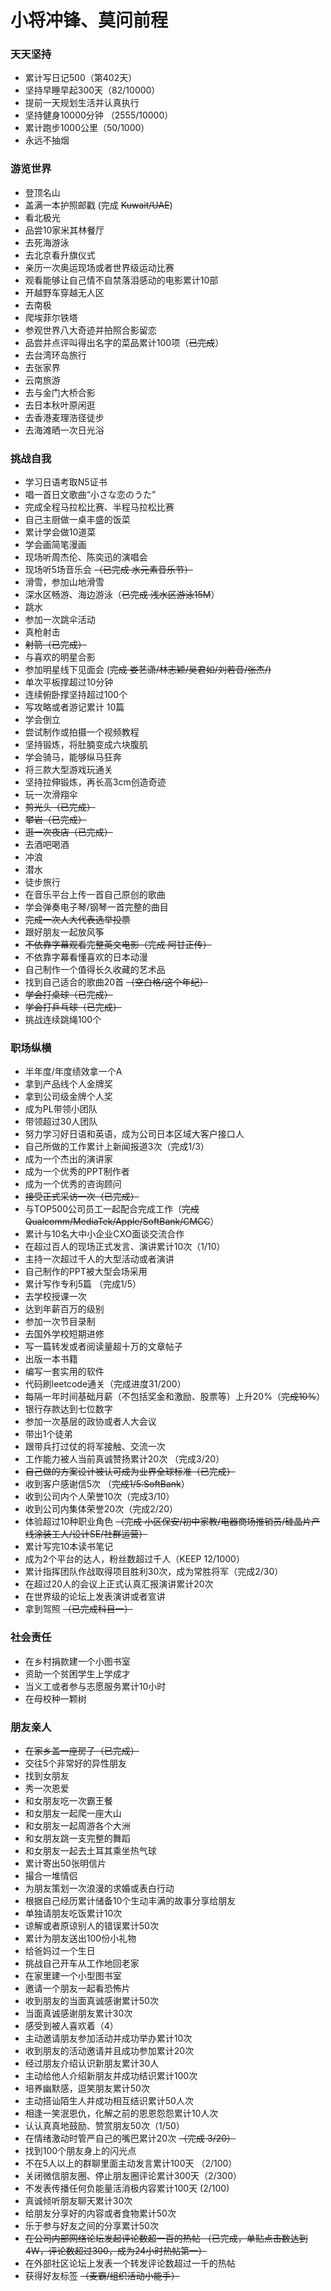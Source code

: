 # 小将冲锋、莫问前程
### 天天坚持
* 累计写日记500（第402天）
* 坚持早睡早起300天（82/10000）
* 提前一天规划生活并认真执行
* 坚持健身10000分钟 （2555/10000）
* 累计跑步1000公里（50/1000）
* 永远不抽烟
### 游览世界
* 登顶名山
* 盖满一本护照邮戳 (完成 ~~Kuwait/UAE~~)
* 看北极光
* 品尝10家米其林餐厅
* 去死海游泳
* 去北京看升旗仪式
* 亲历一次奥运现场或者世界级运动比赛
* 观看能够让自己情不自禁落泪感动的电影累计10部
* 开越野车穿越无人区
* 去南极
* 爬埃菲尔铁塔
* 参观世界八大奇迹并拍照合影留恋
* 品尝并点评叫得出名字的菜品累计100项（~~已完成~~）
* 去台湾环岛旅行
* 去张家界
* 云南旅游
* 去与金门大桥合影
* 去日本秋叶原闲逛
* 去香港麦理浩径徒步
* 去海滩晒一次日光浴
### 挑战自我
* 学习日语考取N5证书
* 唱一首日文歌曲“小さな恋のうた”
* 完成全程马拉松比赛、半程马拉松比赛
* 自己主厨做一桌丰盛的饭菜
* 累计学会做10道菜
* 学会画简笔漫画
* 现场听周杰伦、陈奕迅的演唱会
* 现场听5场音乐会 ~~（已完成 水元素音乐节）~~
* 滑雪，参加山地滑雪
* 深水区畅游、海边游泳（~~已完成 浅水区游泳15M~~）
* 跳水
* 参加一次跳伞活动
* 真枪射击
* ~~射箭（已完成）~~
* 与喜欢的明星合影
* 参加明星线下见面会 (~~完成 娄艺潇/林志颖/吴君如/刘若音/张杰/)~~
* 单次平板撑超过10分钟
* 连续俯卧撑坚持超过100个
* 写攻略或者游记累计 10篇
* 学会倒立
* 尝试制作或拍摄一个视频教程
* 坚持锻炼，将肚腩变成六块腹肌
* 学会骑马，能够纵马狂奔
* 将三款大型游戏玩通关
* 坚持拉伸锻炼，再长高3cm创造奇迹
* 玩一次滑翔伞
* ~~剪光头（已完成）~~
* ~~攀岩（已完成）~~
* ~~逛一次夜店（已完成）~~
* 去酒吧喝酒
* 冲浪
* 潜水
* 徒步旅行
* 在音乐平台上传一首自己原创的歌曲
* 学会弹奏电子琴/钢琴一首完整的曲目
* ~~完成一次人大代表选举投票~~
* 跟好朋友一起放风筝
* ~~不依靠字幕观看完整英文电影（完成 阿甘正传）~~
* 不依靠字幕看懂喜欢的日本动漫
* 自己制作一个值得长久收藏的艺术品
* 找到自己适合的歌曲20首 ~~（空白格/这个年纪）~~
* ~~学会打桌球（已完成）~~
* ~~学会打乒乓球（已完成）~~
* 挑战连续跳绳100个
### 职场纵横
* 半年度/年度绩效拿一个A
* 拿到产品线个人金牌奖
* 拿到公司级金牌个人奖
* 成为PL带领小团队
* 带领超过30人团队
* 努力学习好日语和英语，成为公司日本区域大客户接口人
* 自己所做的工作累计上新闻报道3次（完成1/3）
* 成为一个杰出的演讲家
* 成为一个优秀的PPT制作者
* 成为一个优秀的咨询顾问
* ~~接受正式采访一次（已完成）~~
* 与TOP500公司员工一起配合完成工作（~~完成Qualcomm/MediaTek/Apple/SoftBank/CMCC~~）
* 累计与10名大中小企业CXO面谈交流合作
* 在超过百人的现场正式发言、演讲累计10次（1/10）
* 主持一次超过千人的大型活动或者演讲
* 自己制作的PPT被大型会场采用
* 累计写作专利5篇 （完成1/5）
* 去学校授课一次
* 达到年薪百万的级别
* 参加一次节目录制
* 去国外学校短期进修
* 写一篇转发或者阅读量超十万的文章帖子
* 出版一本书籍
* 编写一套实用的软件
* 代码刷leetcode通关（完成进度31/200）
* 每隔一年时间基础月薪（不包括奖金和激励、股票等）上升20%（~~完成10%~~）
* 银行存款达到七位数字
* 参加一次基层的政协或者人大会议
* 带出1个徒弟
* 跟带兵打过仗的将军接触、交流一次
* 工作能力被人当前真诚赞扬累计20次 （完成3/20）
* ~~自己做的方案设计被认可成为业界全球标准（已完成）~~
* 收到客户感谢信5次 （~~完成1/5:SoftBank~~）
* 收到公司内个人荣誉10次（完成3/10）
* 收到公司内集体荣誉20次（完成2/20）
* 体验超过10种职业角色 ~~（完成 小区保安/初中家教/电器商场推销员/硅晶片产线涂装工人/设计SE/社群运营）~~
* 累计写完10本读书笔记
* 成为2个平台的达人，粉丝数超过千人（KEEP 12/1000）
* 累计指挥团队作战取得项目胜利30次，成为常胜将军（完成2/30）
* 在超过20人的会议上正式认真汇报演讲累计20次
* 在世界级的论坛上发表演讲或者宣讲
* 拿到驾照 ~~（已完成科目一）~~
### 社会责任
* 在乡村捐款建一个小图书室
* 资助一个贫困学生上学成才
* 当义工或者参与志愿服务累计10小时
* 在母校种一颗树
### 朋友亲人
* ~~在家乡盖一座房子（已完成）~~
* 交往5个非常好的异性朋友
* 找到女朋友
* 秀一次恩爱
* 和女朋友吃一次霸王餐
* 和女朋友一起爬一座大山
* 和女朋友一起周游各个大洲
* 和女朋友跳一支完整的舞蹈
* 和女朋友一起去土耳其乘坐热气球
* 累计寄出50张明信片
* 撮合一堆情侣
* 为朋友策划一次浪漫的求婚或表白行动
* 根据自己经历累计储备10个生动丰满的故事分享给朋友
* 单独请朋友吃饭累计10次
* 谅解或者原谅别人的错误累计50次
* 累计为朋友送出100份小礼物
* 给爸妈过一个生日
* 挑战自己开车从工作地回老家
* 在家里建一个小型图书室
* 邀请一个朋友一起看恐怖片
* 收到朋友的当面真诚感谢累计50次
* 当面真诚感谢朋友累计30次
* 感受到被人喜欢着（4）
* 主动邀请朋友参加活动并成功举办累计10次
* 收到朋友的活动邀请并且成功参加累计20次
* 经过朋友介绍认识新朋友累计30人
* 主动给他人介绍新朋友并成功结识累计100次
* 培养幽默感，逗笑朋友累计50次
* 主动搭讪陌生人并成功相互结识累计50人次
* 相逢一笑泯恩仇，化解之前的恩恩怨怨累计10人次
* 认认真真地鼓励、赞赏朋友50次（1/50）
* 在情绪激动时管严自己的嘴巴累计20次 ~~（完成 3/20）~~
* 找到100个朋友身上的闪光点
* 不在5人以上的群聊里面主动发言累计100天 （2/100）
* 关闭微信朋友圈、停止朋友圈评论累计300天（2/300）
* 不发表传播任何负能量活消极内容累计100天 (2/100)
* 真诚倾听朋友聊天累计30次
* 给朋友分享好的内容或者食物累计50次
* 乐于参与好友之间的分享累计50次
* ~~在公司内部网络论坛发起评论数超一百的热帖 （已完成，单贴点击数达到4W，评论数超过300，成为24小时热帖第一）~~
* 在外部社区论坛上发表一个转发评论数超过一千的热帖
* 获得好友标签 ~~（麦霸/组织活动小能手）~~
